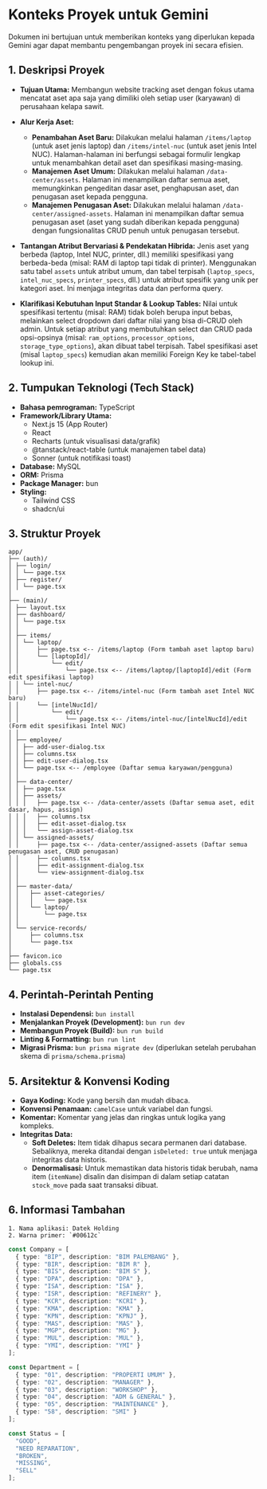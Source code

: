 # Konteks Proyek untuk Gemini

Dokumen ini bertujuan untuk memberikan konteks yang diperlukan kepada Gemini agar dapat membantu pengembangan proyek ini secara efisien.

## 1. Deskripsi Proyek

- **Tujuan Utama:**
  Membangun website tracking aset dengan fokus utama mencatat aset apa saja yang dimiliki oleh setiap user (karyawan) di perusahaan kelapa sawit.

- **Alur Kerja Aset:**
  - **Penambahan Aset Baru:** Dilakukan melalui halaman `/items/laptop` (untuk aset jenis laptop) dan `/items/intel-nuc` (untuk aset jenis Intel NUC). Halaman-halaman ini berfungsi sebagai formulir lengkap untuk menambahkan detail aset dan spesifikasi masing-masing.
  - **Manajemen Aset Umum:** Dilakukan melalui halaman `/data-center/assets`. Halaman ini menampilkan daftar semua aset, memungkinkan pengeditan dasar aset, penghapusan aset, dan penugasan aset kepada pengguna.
  - **Manajemen Penugasan Aset:** Dilakukan melalui halaman `/data-center/assigned-assets`. Halaman ini menampilkan daftar semua penugasan aset (aset yang sudah diberikan kepada pengguna) dengan fungsionalitas CRUD penuh untuk penugasan tersebut.

- **Tantangan Atribut Bervariasi & Pendekatan Hibrida:**
  Jenis aset yang berbeda (laptop, Intel NUC, printer, dll.) memiliki spesifikasi yang berbeda-beda (misal: RAM di laptop tapi tidak di printer). Menggunakan satu tabel `assets` untuk atribut umum, dan tabel terpisah (`laptop_specs`, `intel_nuc_specs`, `printer_specs`, dll.) untuk atribut spesifik yang unik per kategori aset. Ini menjaga integritas data dan performa query.

- **Klarifikasi Kebutuhan Input Standar & Lookup Tables:**
  Nilai untuk spesifikasi tertentu (misal: RAM) tidak boleh berupa input bebas, melainkan select dropdown dari daftar nilai yang bisa di-CRUD oleh admin. Untuk setiap atribut yang membutuhkan select dan CRUD pada opsi-opsinya (misal: `ram_options`, `processor_options`, `storage_type_options`), akan dibuat tabel terpisah. Tabel spesifikasi aset (misal `laptop_specs`) kemudian akan memiliki Foreign Key ke tabel-tabel lookup ini.

## 2. Tumpukan Teknologi (Tech Stack)

- **Bahasa pemrograman:** TypeScript
- **Framework/Library Utama:**
  - Next.js 15 (App Router)
  - React
  - Recharts (untuk visualisasi data/grafik)
  - @tanstack/react-table (untuk manajemen tabel data)
  - Sonner (untuk notifikasi toast)
- **Database:** MySQL
- **ORM:** Prisma
- **Package Manager:** bun
- **Styling:**
  - Tailwind CSS
  - shadcn/ui

## 3. Struktur Proyek

```
app/
├── (auth)/ 
│ ├── login/
│ │ └── page.tsx
│ ├── register/
│ │ └── page.tsx
│
├── (main)/
│ ├── layout.tsx 
│ ├── dashboard/
│ │ └── page.tsx 
│ │
│ ├── items/
│ │ └── laptop/
│ │     ├── page.tsx <-- /items/laptop (Form tambah aset laptop baru)
│ │     └── [laptopId]/
│ │         └── edit/
│ │             └── page.tsx <-- /items/laptop/[laptopId]/edit (Form edit spesifikasi laptop)
│ │ └── intel-nuc/
│ │     ├── page.tsx <-- /items/intel-nuc (Form tambah aset Intel NUC baru)
│ │     └── [intelNucId]/
│ │         └── edit/
│ │             └── page.tsx <-- /items/intel-nuc/[intelNucId]/edit (Form edit spesifikasi Intel NUC)
│ │
│ ├── employee/
│ │ ├── add-user-dialog.tsx
│ │ ├── columns.tsx
│ │ ├── edit-user-dialog.tsx
│ │ └── page.tsx <-- /employee (Daftar semua karyawan/pengguna)
│ │
│ ├── data-center/
│ │ ├── page.tsx
│ │ ├── assets/
│ │ │   ├── page.tsx <-- /data-center/assets (Daftar semua aset, edit dasar, hapus, assign)
│ │ │   ├── columns.tsx
│ │ │   ├── edit-asset-dialog.tsx
│ │ │   └── assign-asset-dialog.tsx
│ │ └── assigned-assets/
│ │     ├── page.tsx <-- /data-center/assigned-assets (Daftar semua penugasan aset, CRUD penugasan)
│ │     ├── columns.tsx
│ │     ├── edit-assignment-dialog.tsx
│ │     └── view-assignment-dialog.tsx
│ │
│ ├── master-data/
│ │   ├── asset-categories/
│ │   │   └── page.tsx
│ │   └── laptop/
│ │       └── page.tsx
│ │
│ └── service-records/
│     ├── columns.tsx
│     └── page.tsx
│
├── favicon.ico
├── globals.css
└── page.tsx
```

## 4. Perintah-Perintah Penting

- **Instalasi Dependensi:** `bun install`
- **Menjalankan Proyek (Development):** `bun run dev`
- **Membangun Proyek (Build):** `bun run build`
- **Linting & Formatting:** `bun run lint`
- **Migrasi Prisma:** `bun prisma migrate dev` (diperlukan setelah perubahan skema di `prisma/schema.prisma`)

## 5. Arsitektur & Konvensi Koding

- **Gaya Koding:** Kode yang bersih dan mudah dibaca.
- **Konvensi Penamaan:** `camelCase` untuk variabel dan fungsi.
- **Komentar:** Komentar yang jelas dan ringkas untuk logika yang kompleks.
- **Integritas Data:**
  - **Soft Deletes:** Item tidak dihapus secara permanen dari database. Sebaliknya, mereka ditandai dengan `isDeleted: true` untuk menjaga integritas data historis.
  - **Denormalisasi:** Untuk memastikan data historis tidak berubah, nama item (`itemName`) disalin dan disimpan di dalam setiap catatan `stock_move` pada saat transaksi dibuat.

## 6. Informasi Tambahan

    1. Nama aplikasi: Datek Holding
    2. Warna primer: `#00612c`

```typescript
const Company = [
  { type: "BIP", description: "BIM PALEMBANG" },
  { type: "BIR", description: "BIM R" },
  { type: "BIS", description: "BIM S" },
  { type: "DPA", description: "DPA" },
  { type: "ISA", description: "ISA" },
  { type: "ISR", description: "REFINERY" },
  { type: "KCR", description: "KCRI" },
  { type: "KMA", description: "KMA" },
  { type: "KPN", description: "KPNJ" },
  { type: "MAS", description: "MAS" },
  { type: "MGP", description: "MG" },
  { type: "MUL", description: "MUL" },
  { type: "YMI", description: "YMI" }
];

const Department = [
  { type: "01", description: "PROPERTI UMUM" },
  { type: "02", description: "MANAGER" },
  { type: "03", description: "WORKSHOP" },
  { type: "04", description: "ADM & GENERAL" },
  { type: "05", description: "MAINTENANCE" },
  { type: "58", description: "SMI" }
];

const Status = [
  "GOOD",
  "NEED REPARATION",
  "BROKEN",
  "MISSING",
  "SELL"
];
```